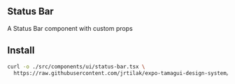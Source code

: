 ## Status Bar

A Status Bar component with custom props

## Install

```bash
curl -o ./src/components/ui/status-bar.tsx \
  https://raw.githubusercontent.com/jrtilak/expo-tamagui-design-system/master/src/registry/ui/status-bar/src/status-bar.tsx

```
